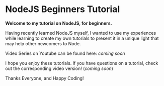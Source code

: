 # NodeJS Beginners Tutorial

**Welcome to my tutorial on NodeJS, for beginners.**

Having recently learned NodeJS myself, I wanted to use my experiences while learning
to create my own tutorials to present it in a unique light that may help other newcomers to Node.

Video Series on Youtube can be found here: *coming soon*

I hope you enjoy these tutorials. If you have questions on a tutorial, check out the corresponding video version! (_coming soon_)

Thanks Everyone, and Happy Coding!
